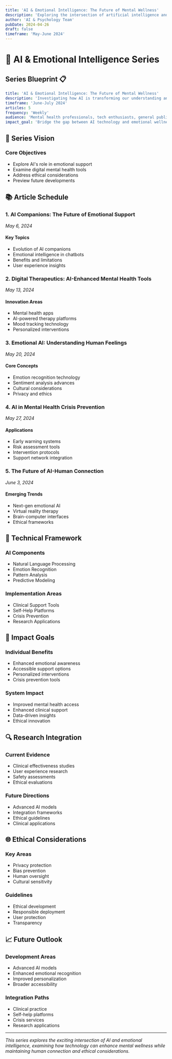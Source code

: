 ```yaml
---
title: 'AI & Emotional Intelligence: The Future of Mental Wellness'
description: 'Exploring the intersection of artificial intelligence and emotional wellbeing, from digital therapeutics to AI-enhanced mental health support'
author: 'AI & Psychology Team'
pubDate: 2024-04-26
draft: false
timeframe: 'May-June 2024'
---
```


# 🤖 AI & Emotional Intelligence Series

## Series Blueprint 📋

```yaml
title: 'AI & Emotional Intelligence: The Future of Mental Wellness'
description: 'Investigating how AI is transforming our understanding and support of emotional wellbeing'
timeframe: 'June-July 2024'
articles: 5
frequency: 'Weekly'
audience: 'Mental health professionals, tech enthusiasts, general public'
impact_goal: 'Bridge the gap between AI technology and emotional wellness'
```

## 🎯 Series Vision

### Core Objectives

- Explore AI's role in emotional support
- Examine digital mental health tools
- Address ethical considerations
- Preview future developments

## 📚 Article Schedule

### 1. AI Companions: The Future of Emotional Support

_May 6, 2024_

#### Key Topics

- Evolution of AI companions
- Emotional intelligence in chatbots
- Benefits and limitations
- User experience insights

### 2. Digital Therapeutics: AI-Enhanced Mental Health Tools

_May 13, 2024_

#### Innovation Areas

- Mental health apps
- AI-powered therapy platforms
- Mood tracking technology
- Personalized interventions

### 3. Emotional AI: Understanding Human Feelings

_May 20, 2024_

#### Core Concepts

- Emotion recognition technology
- Sentiment analysis advances
- Cultural considerations
- Privacy and ethics

### 4. AI in Mental Health Crisis Prevention

_May 27, 2024_

#### Applications

- Early warning systems
- Risk assessment tools
- Intervention protocols
- Support network integration

### 5. The Future of AI-Human Connection

_June 3, 2024_

#### Emerging Trends

- Next-gen emotional AI
- Virtual reality therapy
- Brain-computer interfaces
- Ethical frameworks

## 🔧 Technical Framework

### AI Components

- Natural Language Processing
- Emotion Recognition
- Pattern Analysis
- Predictive Modeling

### Implementation Areas

- Clinical Support Tools
- Self-Help Platforms
- Crisis Prevention
- Research Applications

## 🎯 Impact Goals

### Individual Benefits

- Enhanced emotional awareness
- Accessible support options
- Personalized interventions
- Crisis prevention tools

### System Impact

- Improved mental health access
- Enhanced clinical support
- Data-driven insights
- Ethical innovation

## 🔍 Research Integration

### Current Evidence

- Clinical effectiveness studies
- User experience research
- Safety assessments
- Ethical evaluations

### Future Directions

- Advanced AI models
- Integration frameworks
- Ethical guidelines
- Clinical applications

## 🌐 Ethical Considerations

### Key Areas

- Privacy protection
- Bias prevention
- Human oversight
- Cultural sensitivity

### Guidelines

- Ethical development
- Responsible deployment
- User protection
- Transparency

## 📈 Future Outlook

### Development Areas

- Advanced AI models
- Enhanced emotional recognition
- Improved personalization
- Broader accessibility

### Integration Paths

- Clinical practice
- Self-help platforms
- Crisis services
- Research applications

---

_This series explores the exciting intersection of AI and emotional intelligence, examining how technology can enhance mental wellness while maintaining human connection and ethical considerations._
